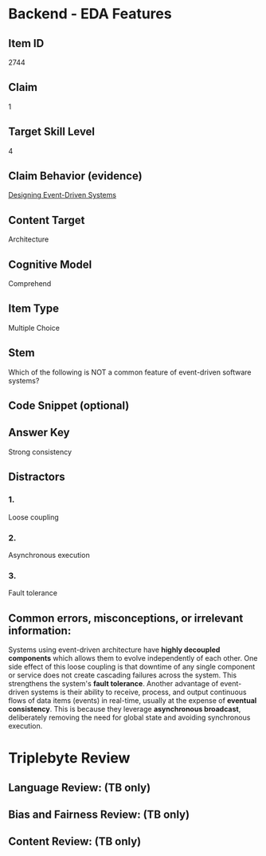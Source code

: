 # Backend - EDA Features

## Item ID
2744

## Claim
1

## Target Skill Level
4

## Claim Behavior (evidence)
[Designing Event-Driven Systems](https://www.oreilly.com/library/view/designing-event-driven-systems/9781492038252/)

## Content Target
Architecture

## Cognitive Model
Comprehend

## Item Type
Multiple Choice

## Stem
Which of the following is NOT a common feature of event-driven software systems?

## Code Snippet (optional)

## Answer Key
Strong consistency

## Distractors
### 1.
Loose coupling

### 2.
Asynchronous execution

### 3.
Fault tolerance

## Common errors, misconceptions, or irrelevant information:
Systems using event-driven architecture have **highly decoupled components** which allows them to evolve independently of each other. One side effect of this loose coupling is that downtime of any single component or service does not create cascading failures across the system. This strengthens the system's **fault tolerance**. Another advantage of event-driven systems is their ability to receive, process, and output continuous flows of data items (events) in real-time, usually at the expense of **eventual consistency**. This is because they leverage **asynchronous broadcast**, deliberately removing the need for global state and avoiding synchronous execution.

# Triplebyte Review

## Language Review: (TB only)

## Bias and Fairness Review: (TB only)

## Content Review: (TB only)
